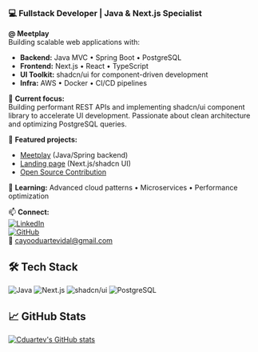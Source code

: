 ### 💻 Fullstack Developer | Java & Next.js Specialist
**@ Meetplay**  
Building scalable web applications with:
- **Backend:** Java MVC • Spring Boot • PostgreSQL
- **Frontend:** Next.js • React • TypeScript
- **UI Toolkit:** shadcn/ui for component-driven development
- **Infra:** AWS • Docker • CI/CD pipelines

🔧 **Current focus:**  
Building performant REST APIs and implementing shadcn/ui component library to accelerate UI development. Passionate about clean architecture and optimizing PostgreSQL queries.

📂 **Featured projects:**  
- [Meetplay](https://meetplay.com.br/) (Java/Spring backend)  
- [Landing page](https://integridade.vercel.app/) (Next.js/shadcn UI)  
- [Open Source Contribution](https://github.com/Cduartev)

🌱 **Learning:** Advanced cloud patterns • Microservices • Performance optimization

📫 **Connect:**  
[![LinkedIn](https://img.shields.io/badge/-LinkedIn-blue?style=flat&logo=linkedin)](https://www.linkedin.com/in/cayo-duarte-vidal-2a9456372/)  
[![GitHub](https://img.shields.io/badge/GitHub-100000?style=flat&logo=github)](https://github.com/Cduartev)  
📧 cayooduartevidal@gmail.com

## 🛠️ Tech Stack
![Java](https://img.shields.io/badge/Java-ED8B00?style=flat&logo=java)
![Next.js](https://img.shields.io/badge/Next.js-000000?style=flat&logo=nextdotjs)
![shadcn/ui](https://img.shields.io/badge/shadcn/ui-000000?style=flat&logo=react)
![PostgreSQL](https://img.shields.io/badge/PostgreSQL-316192?style=flat&logo=postgresql)

## 📈 GitHub Stats
[![Cduartev's GitHub stats](https://github-readme-stats.vercel.app/api?username=Cduartev&show_icons=true&theme=dark)](https://github.com/Cduartev)
